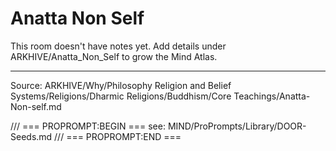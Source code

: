 # Anatta Non Self

This room doesn't have notes yet. Add details under ARKHIVE/Anatta_Non_Self to grow the Mind Atlas.

---
Source: ARKHIVE/Why/Philosophy Religion and Belief Systems/Religions/Dharmic Religions/Buddhism/Core Teachings/Anatta-Non-self.md

/// === PROPROMPT:BEGIN ===
see: MIND/ProPrompts/Library/DOOR-Seeds.md
/// === PROPROMPT:END ===
